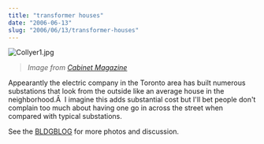 ```yaml
--- 
title: "transformer houses"
date: "2006-06-13"
slug: "2006/06/13/transformer-houses"
---
```

<span class="imagelink"><img alt="Collyer1.jpg" id="image59" title="Collyer1.jpg" src="http://michael.thegrebs.com/wp-content/uploads/2006/06/Collyer1.jpg" /></span>
<blockquote><em>Image from <a href="http://bldgblog.blogspot.com/2006/06/transformer-houses.html">Cabinet Magazine</a></em></blockquote>
Appearantly the electric company in the Toronto area has built numerous substations that look from the outside like an average house in the neighborhood.Â  I imagine this adds substantial cost but I'll bet people don't complain too much about having one go in across the street when compared with typical substations.

See the <a href="http://bldgblog.blogspot.com/2006/06/transformer-houses.html">BLDGBLOG</a> for more photos and discussion.
